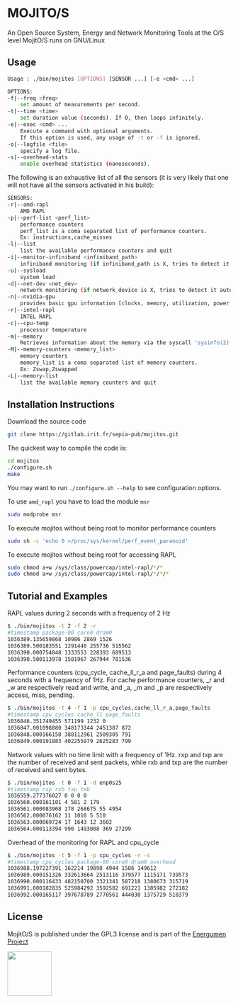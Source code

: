 # MOJITO/S

An Open Source System, Energy and Network Monitoring Tools at the O/S level
MojitO/S runs on GNU/Linux

## Usage

```bash
Usage : ./bin/mojitos [OPTIONS] [SENSOR ...] [-e <cmd> ...]

OPTIONS:
-f|--freq <freq>
	set amount of measurements per second.
-t|--time <time>
	set duration value (seconds). If 0, then loops infinitely.
-e|--exec <cmd> ...
	Execute a command with optional arguments.
	If this option is used, any usage of -t or -f is ignored.
-o|--logfile <file>
	specify a log file.
-s|--overhead-stats
	enable overhead statistics (nanoseconds).

```

The following is an exhaustive list of all the sensors (it is very likely
that one will not have all the sensors activated in his build):
```bash
SENSORS:
-r|--amd-rapl
	AMD RAPL
-p|--perf-list <perf_list>
	performance counters
	perf_list is a coma separated list of performance counters.
	Ex: instructions,cache_misses
-l|--list
	list the available performance counters and quit
-i|--monitor-infiniband <infiniband_path>
	infiniband monitoring (if infiniband_path is X, tries to detect it automatically)
-u|--sysload
	system load
-d|--net-dev <net_dev>
	network monitoring (if network_device is X, tries to detect it automatically)
-n|--nvidia-gpu
	provides basic gpu information [clocks, memory, utilization, power, temperature].
-r|--intel-rapl
	INTEL RAPL
-c|--cpu-temp
	processor temperature
-m|--memory
	Retrieves information about the memory via the syscall 'sysinfo(2)'.
-M|--memory-counters <memory_list>
	memory counters
	memory_list is a coma separated list of memory counters.
	Ex: Zswap,Zswapped
-L|--memory-list
	list the available memory counters and quit
```

## Installation Instructions

Download the source code
```bash
git clone https://gitlab.irit.fr/sepia-pub/mojitos.git
```
The quickest way to compile the code is:
```bash
cd mojitos
./configure.sh
make
```
You may want to run `./configure.sh --help` to see configuration options.

To use `amd_rapl` you have to load the module `msr`
```bash
sudo modprobe msr
```
To execute mojitos without being root to monitor performance counters
```bash
sudo sh -c 'echo 0 >/proc/sys/kernel/perf_event_paranoid'
```
To execute mojitos without being root for accessing RAPL
```bash
sudo chmod a+w /sys/class/powercap/intel-rapl/*/*
sudo chmod a+w /sys/class/powercap/intel-rapl/*/*/*
```

## Tutorial and Examples

RAPL values during 2 seconds with a frequency of 2 Hz
```bash
$ ./bin/mojitos -t 2 -f 2 -r
#timestamp package-00 core0 dram0
1036389.135659868 10986 2869 1526
1036389.500183551 1291440 255736 515562
1036390.000754048 1333553 228393 689513
1036390.500113978 1581967 267944 701536
```
Performance counters (cpu_cycle, cache_ll_r_a and page_faults) during 4 seconds with a frequency of 1Hz. For cache performance counters, _r and _w are respectively read and write, and _a, _m and _p are respectively access, miss, pending.

```bash
$ ./bin/mojitos -t 4 -f 1 -p cpu_cycles,cache_ll_r_a,page_faults
#timestamp cpu_cycles cache_ll page_faults
1036846.351749455 571199 1232 0
1036847.001098880 348173344 2451387 872
1036848.000166158 388112961 2509305 791
1036849.000191883 402255979 2625283 799
```

Network values with no time limit with a frequency of 1Hz. rxp and txp are the number of received and sent packets, while rxb and txp are the number of received and sent bytes.
```bash
$ ./bin/mojitos -t 0 -f 1 -d enp0s25
#timestamp rxp rxb txp txb
1036559.277376027 0 0 0 0
1036560.000161101 4 581 2 179
1036561.000083968 178 268675 55 4954
1036562.000076162 11 1010 5 510
1036563.000069724 17 1643 12 3602
1036564.000113394 990 1493008 369 27299
```

Overhead of the monitoring for RAPL and cpu_cycle
```bash
$ ./bin/mojitos -t 5 -f 1 -p cpu_cycles -r -s
#timestamp cpu_cycles package-00 core0 dram0 overhead
1036988.197227391 162214 19898 4944 1586 149612
1036989.000151326 332613664 2513116 379577 1115171 739573
1036990.000116433 482150700 3321341 587218 1380673 315719
1036991.000182835 525984292 3592582 691221 1385982 272182
1036992.000165117 397678789 2770561 444030 1375729 510379
```

## License

MojitO/S is published under the GPL3 license and is part of the [Energumen Project](https://www.irit.fr/energumen/)

<img src="https://www.irit.fr/energumen/images/energumen.png" width="100">
